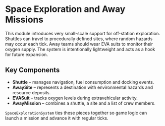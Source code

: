 # Space Exploration and Away Missions

This module introduces very small-scale support for off-station exploration.
Shuttles can travel to procedurally defined sites, where random hazards may
occur each tick. Away teams should wear EVA suits to monitor their oxygen
supply. The system is intentionally lightweight and acts as a hook for future
expansion.

## Key Components

- **Shuttle** – manages navigation, fuel consumption and docking events.
- **AwaySite** – represents a destination with environmental hazards and
  resource deposits.
- **EVASuit** – tracks oxygen levels during extravehicular activity.
- **AwayMission** – combines a shuttle, a site and a list of crew members.

`SpaceExplorationSystem` ties these pieces together so game logic can launch a
mission and advance it with regular ticks.


